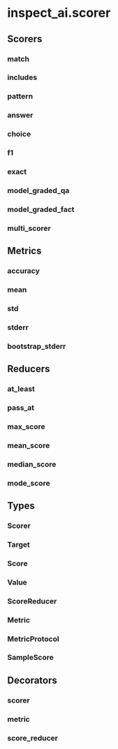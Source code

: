 # inspect_ai.scorer


## Scorers

### match

### includes

### pattern

### answer

### choice

### f1

### exact

### model_graded_qa

### model_graded_fact

### multi_scorer

## Metrics

### accuracy

### mean

### std

### stderr

### bootstrap_stderr

## Reducers

### at_least

### pass_at

### max_score

### mean_score

### median_score

### mode_score

## Types

### Scorer

### Target

### Score

### Value

### ScoreReducer

### Metric

### MetricProtocol

### SampleScore

## Decorators

### scorer

### metric

### score_reducer

